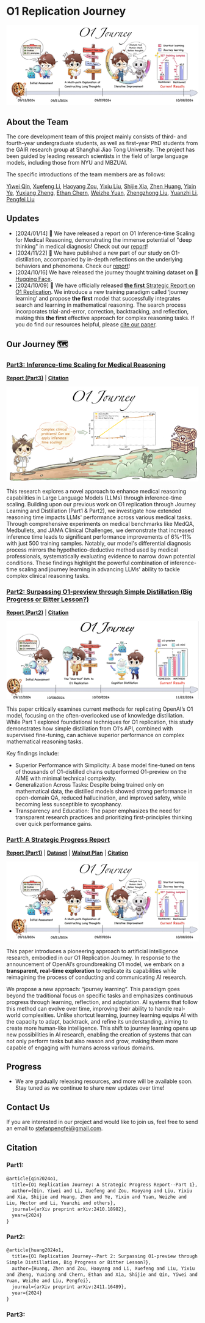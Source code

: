 # O1 Replication Journey

![](./images/part1/cute_o1.png)

## About the Team

The core development team of this project mainly consists of third- and fourth-year undergraduate students, as well as first-year PhD students from the GAIR research group at Shanghai Jiao Tong University. The project has been guided by leading research scientists in the field of large language models, including those from NYU and MBZUAI.

The specific introductions of the team members are as follows:

<!-- |   |   |   |   |   |   |
|---------|---------|---------|---------|---------|---------|
|<img src="./images/profiles/yiwei.jpg" width="100">|<img src="./images/profiles/xuefeng.png" width="100">|<img src="./images/profiles/haoyang.png" width="100">|<img src="./images/profiles/yixiu.png" width="100">|<img src="./images/profiles/shijie.jpg" width="100">|<img src="./images/profiles/huangzhen.png" width="100">|
|[Yiwei Qin](https://qinyiwei.github.io)|[Xuefeng Li](https://scholar.google.com/citations?user=DDRBbxgAAAAJ&hl=zh-CN)|[Haoyang Zou](https://scholar.google.com/citations?user=btPmUcoAAAAJ&hl=en)|[Yixiu Liu](https://scholar.google.com/citations?user=HKUoOq0AAAAJ&hl=zh-CN)|[Shijie Xia](https://shijie-xia.github.io)|[Zhen Huang](https://huangzhen02.github.io)|
|<img src="./images/profiles/yixin.png" width="100">|<img src="./images/profiles/weizhe.jpg" width="100">|<img src="./images/profiles/hector.png" width="100">|<img src="./images/profiles/yuanzhi.jpeg" width="100">|<img src="./images/profiles/pengfei.jpg" width="100">||
|[Yixin Ye](https://github.com/BLeaves)|[Weizhe Yuan](https://yyy-apple.github.io/)|[Zhengzhong Liu](https://hunterhector.github.io)|[Yuanzhi Li](https://scholar.google.com/citations?hl=en&user=aHtfItQAAAAJ&view_op=list_works&sortby=pubdate)|[Pengfei Liu](https://plms.ai/)|| -->


[Yiwei Qin](https://qinyiwei.github.io), [Xuefeng Li](https://scholar.google.com/citations?user=DDRBbxgAAAAJ&hl=zh-CN), [Haoyang Zou](https://scholar.google.com/citations?user=btPmUcoAAAAJ&hl=en), [Yixiu Liu](https://scholar.google.com/citations?user=HKUoOq0AAAAJ&hl=zh-CN), [Shijie Xia](https://shijie-xia.github.io), [Zhen Huang](https://huangzhen02.github.io), [Yixin Ye](https://github.com/BLeaves), [Yuxiang Zheng](https://github.com/Zeetc), [Ethan Chern](https://ethanc111.github.io/), [Weizhe Yuan](https://yyy-apple.github.io/), [Zhengzhong Liu](https://hunterhector.github.io), [Yuanzhi Li](https://scholar.google.com/citations?hl=en&user=aHtfItQAAAAJ&view_op=list_works&sortby=pubdate), [Pengfei Liu](https://plms.ai/)


## Updates
- [2024/01/14] 🚨 We have released a report on O1 Inference-time Scaling for Medical Reasoning, demonstrating the immense potential of "deep thinking" in medical diagnosis! Check out our [report](https://arxiv.org/pdf/2501.06458)!
- [2024/11/22] 🚨 We have published a new part of our study on O1-distillation, accompanied by in-depth reflections on the underlying behaviors and phenomena. Check our [report](https://arxiv.org/pdf/2411.16489)!
- [2024/10/16] We have released the journey thought training dataset on 🤗 [Hugging Face](https://huggingface.co/datasets/GAIR/o1-journey).
- [2024/10/09] 🚨 We have officially released [**the first** Strategic Report on O1 Replication](https://arxiv.org/pdf/2410.18982). We introduce a new training paradigm called ‘journey learning’ and propose **the first** model that successfully integrates search and learning in mathematical reasoning. The search process incorporates trial-and-error, correction, backtracking, and reflection, making this **the first** effective approach for complex reasoning tasks. If you do find our resources helpful, please [cite our paper](#citation).



## Our Journey 🗺️

### [Part3: Inference-time Scaling for Medical Reasoning](https://github.com/SPIRAL-MED/Ophiuchus)
[**Report (Part3)**](https://arxiv.org/pdf/2501.06458) | [**Citation**](#citation)

![](./images/part3/cute_o1.png)

This research explores a novel approach to enhance medical reasoning capabilities in Large Language Models (LLMs) through inference-time scaling. Building upon our previous work on O1 replication through Journey Learning and Distillation (Part1 & Part2), we investigate how extended reasoning time impacts LLMs' performance across various medical tasks. Through comprehensive experiments on medical benchmarks like MedQA, Medbullets, and JAMA Clinical Challenges, we demonstrate that increased inference time leads to significant performance improvements of 6%-11% with just 500 training samples. Notably, our model's differential diagnosis process mirrors the hypothetico-deductive method used by medical professionals, systematically evaluating evidence to narrow down potential conditions. These findings highlight the powerful combination of inference-time scaling and journey learning in advancing LLMs' ability to tackle complex clinical reasoning tasks.



### [Part2: Surpassing O1-preview through Simple Distillation (Big Progress or Bitter Lesson?)](./docs/part2.md)
[**Report (Part2)**](https://arxiv.org/pdf/2411.16489) | [**Citation**](#citation)

![](./images/part2/cute_o1.png)

This paper critically examines current methods for replicating OpenAI’s O1 model, focusing on the often-overlooked use of knowledge distillation. While Part 1 explored foundational techniques for O1 replication, this study demonstrates how simple distillation from O1’s API, combined with supervised fine-tuning, can achieve superior performance on complex mathematical reasoning tasks.

Key findings include:

- Superior Performance with Simplicity: A base model fine-tuned on tens of thousands of O1-distilled chains outperformed O1-preview on the AIME with minimal technical complexity.
- Generalization Across Tasks: Despite being trained only on mathematical data, the distilled models showed strong performance in open-domain QA, reduced hallucination, and improved safety, while becoming less susceptible to sycophancy.
- Transparency and Education: The paper emphasizes the need for transparent research practices and prioritizing first-principles thinking over quick performance gains.



### [Part1: A Strategic Progress Report](./docs/part1.md)
[**Report (Part1)**](https://arxiv.org/pdf/2410.18982) | [**Dataset**](https://huggingface.co/datasets/GAIR/o1-journey) | [**Walnut Plan**](https://gair-nlp.github.io/walnut-plan/) | [**Citation**](#citation)

![](./images/part1/cute_o1.png)


This paper introduces a pioneering approach to artificial intelligence research, embodied in our O1 Replication Journey. In response to the announcement of OpenAI’s groundbreaking O1 model, we embark on a **transparent**, **real-time exploration** to replicate its capabilities while reimagining the process of conducting and communicating AI research. 

We propose a new approach: “journey learning”. This paradigm goes beyond the traditional focus on specific tasks and emphasizes continuous progress through learning, reflection, and adaptation. AI systems that follow this method can evolve over time, improving their ability to handle real-world complexities. Unlike shortcut learning, journey learning equips AI with the capacity to adapt, backtrack, and refine its understanding, aiming to create more human-like intelligence. This shift to journey learning opens up new possibilities in AI research, enabling the creation of systems that can not only perform tasks but also reason and grow, making them more capable of engaging with humans across various domains.



## Progress

* We are gradually releasing resources, and more will be available soon. Stay tuned as we continue to share new updates over time!



## Contact Us

If you are interested in our project and would like to join us, feel free to send an email to [stefanpengfei@gmail.com](mailto:stefanpengfei@gmail.com).

## Citation


### Part1:

```
@article{qin2024o1,
  title={O1 Replication Journey: A Strategic Progress Report--Part 1},
  author={Qin, Yiwei and Li, Xuefeng and Zou, Haoyang and Liu, Yixiu and Xia, Shijie and Huang, Zhen and Ye, Yixin and Yuan, Weizhe and Liu, Hector and Li, Yuanzhi and others},
  journal={arXiv preprint arXiv:2410.18982},
  year={2024}
}
```

### Part2:

```
@article{huang2024o1,
  title={O1 Replication Journey--Part 2: Surpassing O1-preview through Simple Distillation, Big Progress or Bitter Lesson?},
  author={Huang, Zhen and Zou, Haoyang and Li, Xuefeng and Liu, Yixiu and Zheng, Yuxiang and Chern, Ethan and Xia, Shijie and Qin, Yiwei and Yuan, Weizhe and Liu, Pengfei},
  journal={arXiv preprint arXiv:2411.16489},
  year={2024}
}
```


### Part3:

```

```